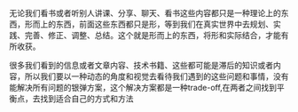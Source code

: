无论我们看书或者听别人讲课、分享、聊天、看书这些内容都只是一种理论上的东西，形而上的东西，前面这些东西都只是形，等到我们在真实世界中去规划、实践、完善、修正、调整、总结。这个就是形而上的东西，将形和实际结合，才能有所收获。  

很多我们看到的信息或者文章内容、技术书籍、这些都可能是滞后的知识或者内容，所以我们要以一种动态的角度和视觉去看待我们遇到的这些问题和事情，没有能解决所有问题的银弹方案，这个解决方案都是一种trade-off,在两者之间找到平衡点，去找到适合自己的方式和方法
